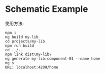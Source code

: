 # Schematic Example

使用方法:
```shell
npm i
ng build my-lib
cd projects/my-lib
npm run build
cd ../..
npm link dist\my-lib\
ng generate my-lib:component-01 --name home
ng s
URL: localhost:4200/home
```
